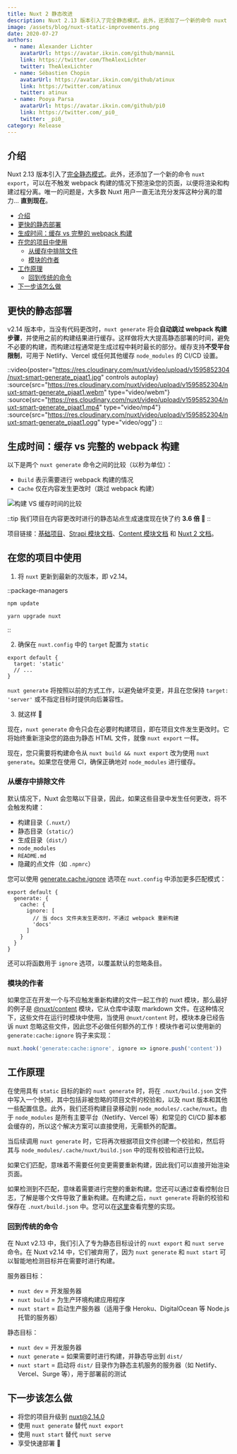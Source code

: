 ```yaml
---
title: Nuxt 2 静态改进
description: Nuxt 2.13 版本引入了完全静态模式。此外，还添加了一个新的命令 nuxt export，可以在不触发 webpack 构建的情况下预渲染您的页面，以便将渲染和构建过程分离。唯一的问题是，大多数 Nuxt 用户一直无法充分发挥这种分离的潜力... 直到现在。
image: /assets/blog/nuxt-static-improvements.png
date: 2020-07-27
authors:
  - name: Alexander Lichter
    avatarUrl: https://avatar.ikxin.com/github/manniL
    link: https://twitter.com/TheAlexLichter
    twitter: TheAlexLichter
  - name: Sébastien Chopin
    avatarUrl: https://avatar.ikxin.com/github/atinux
    link: https://twitter.com/atinux
    twitter: atinux
  - name: Pooya Parsa
    avatarUrl: https://avatar.ikxin.com/github/pi0
    link: https://twitter.com/_pi0_
    twitter: _pi0_
category: Release
---
```


## 介绍

Nuxt 2.13 版本引入了[完全静态模式](/blog/going-full-static)。此外，还添加了一个新的命令 `nuxt export`，可以在不触发 webpack 构建的情况下预渲染您的页面，以便将渲染和构建过程分离。唯一的问题是，大多数 Nuxt 用户一直无法充分发挥这种分离的潜力... **直到现在**。

- [介绍](#introduction)
- [更快的静态部署](#faster-static-deployments)
- [生成时间：缓存 vs 完整的 webpack 构建](#generate-time-cache-vs-full-webpack-build)
- [在您的项目中使用](#using-in-your-projects)
  - [从缓存中排除文件](#excluding-files-from-cache)
  - [模块的作者](#module-authors)
- [工作原理](#how-it-works)
  - [回到传统的命令](#back-to-old-school-commands)
- [下一步该怎么做](#what-to-do-next)

## 更快的静态部署

v2.14 版本中，当没有代码更改时，`nuxt generate` 将会**自动跳过 webpack 构建步骤**，并使用之前的构建结果进行缓存。这样做将大大提高静态部署的时间，避免不必要的构建，而构建过程通常是生成过程中耗时最长的部分。缓存支持**不受平台限制**，可用于 Netlify、Vercel 或任何其他缓存 `node_modules` 的 CI/CD 设置。

::video{poster="https://res.cloudinary.com/nuxt/video/upload/v1595852304/nuxt-smart-generate_pjaat1.jpg" controls autoplay}
  :source{src="https://res.cloudinary.com/nuxt/video/upload/v1595852304/nuxt-smart-generate_pjaat1.webm" type="video/webm"}
  :source{src="https://res.cloudinary.com/nuxt/video/upload/v1595852304/nuxt-smart-generate_pjaat1.mp4" type="video/mp4"}
  :source{src="https://res.cloudinary.com/nuxt/video/upload/v1595852304/nuxt-smart-generate_pjaat1.ogg" type="video/ogg"}
::

## 生成时间：缓存 vs 完整的 webpack 构建

以下是两个 `nuxt generate` 命令之间的比较（以秒为单位）：

- `Build` 表示需要进行 webpack 构建的情况
- `Cache` 仅在内容发生更改时（跳过 webpack 构建）

![构建 VS 缓存时间的比较](/assets/blog/bar-chart-cache-build.png)

::tip
我们项目在内容更改时进行的静态站点生成速度现在快了约 **3.6 倍** 🚀
::

项目链接：[基础项目](https://github.com/pi0/nuxt-static-demo)、[Strapi 模块文档](https://github.com/nuxt-community/strapi-module/tree/master/docs)、[Content 模块文档](https://github.com/nuxt/content/tree/master/docs) 和 [Nuxt 2 文档](https://github.com/nuxt/website-v2)。

## 在您的项目中使用

1. 将 `nuxt` 更新到最新的次版本，即 v2.14。

::package-managers
```bash [npm]
npm update
```
```bash [yarn]
yarn upgrade nuxt
```
::

2. 确保在 `nuxt.config` 中的 `target` 配置为 `static`

```js{}[nuxt.config.js]
export default {
  target: 'static'
  // ...
}
```

`nuxt generate` 将按照以前的方式工作，以避免破坏变更，并且在您保持 `target: 'server'` 或不指定目标时提供向后兼容性。

3. 就这样 🙌

现在，`nuxt generate` 命令只会在必要时构建项目，即在项目文件发生更改时。它将始终重新渲染您的路由为静态 HTML 文件，就像 `nuxt export` 一样。

现在，您只需要将构建命令从 `nuxt build && nuxt export` 改为使用 `nuxt generate`。如果您在使用 CI，确保正确地对 `node_modules` 进行缓存。

### 从缓存中排除文件

默认情况下，Nuxt 会忽略以下目录，因此，如果这些目录中发生任何更改，将不会触发构建：

- 构建目录（`.nuxt/`）
- 静态目录（`static/`）
- 生成目录（`dist/`）
- `node_modules`
- `README.md`
- 隐藏的点文件（如 `.npmrc`）

您可以使用 [generate.cache.ignore](https://v2.nuxt.com/docs/configuration-glossary/configuration-generate/#cache) 选项在 `nuxt.config` 中添加更多匹配模式：

```js{}[nuxt.config.js]
export default {
  generate: {
    cache: {
      ignore: [
        // 当 docs 文件夹发生更改时，不通过 webpack 重新构建
        'docs'
      ]
    }
  }
}
```

还可以将函数用于 `ignore` 选项，以覆盖默认的忽略条目。

### 模块的作者

如果您正在开发一个与不应触发重新构建的文件一起工作的 nuxt 模块，那么最好的例子是 [@nuxt/content](https://content.nuxt.com) 模块，它从仓库中读取 markdown 文件。在这种情况下，这些文件在运行时模块中使用，当使用 `@nuxt/content` 时，模块本身已经告诉 nuxt 忽略这些文件，因此您不必做任何额外的工作！模块作者可以使用新的 `generate:cache:ignore` 钩子来实现：

```js
nuxt.hook('generate:cache:ignore', ignore => ignore.push('content'))
```

## 工作原理

在使用具有 `static` 目标的新的 `nuxt generate` 时，将在 `.nuxt/build.json` 文件中写入一个快照，其中包括非被忽略的项目文件的校验和，以及 nuxt 版本和其他一些配置信息。此外，我们还将构建目录移动到 `node_modules/.cache/nuxt`。由于 `node_modules` 是所有主要平台（Netlify、Vercel 等）和常见的 CI/CD 脚本都会缓存的，所以这个解决方案可以直接使用，无需额外的配置。

当后续调用 `nuxt generate` 时，它将再次根据项目文件创建一个校验和，然后将其与 `node_modules/.cache/nuxt/build.json` 中的现有校验和进行比较。

如果它们匹配，意味着不需要任何变更需要重新构建，因此我们可以直接开始渲染页面。

如果检测到不匹配，意味着需要进行完整的重新构建。您还可以通过查看控制台日志，了解是哪个文件导致了重新构建。在构建之后，`nuxt generate` 将新的校验和保存在 `.nuxt/build.json` 中。您可以在[这里](https://github.com/nuxt/nuxt.js/pull/7712)查看完整的实现。

### 回到传统的命令

在 Nuxt v2.13 中，我们引入了专为静态目标设计的 `nuxt export` 和 `nuxt serve` 命令。在 Nuxt v2.14 中，它们被弃用了，因为 `nuxt generate` 和 `nuxt start` 可以智能地检测目标并在需要时进行构建。

服务器目标：

- `nuxt dev` = 开发服务器
- `nuxt build` = 为生产环境构建应用程序
- `nuxt start` = 启动生产服务器（适用于像 Heroku、DigitalOcean 等 Node.js 托管的服务器）

静态目标：

- `nuxt dev` = 开发服务器
- `nuxt generate` = 如果需要时进行构建，并静态导出到 `dist/`
- `nuxt start` = 启动将 `dist/` 目录作为静态主机服务的服务器（如 Netlify、Vercel、Surge 等），用于部署前的测试

## 下一步该怎么做

- 将您的项目升级到 [nuxt@2.14.0](https://github.com/nuxt/nuxt.js/releases/tag/v2.14.0)
- 使用 `nuxt generate` 替代 `nuxt export`
- 使用 `nuxt start` 替代 `nuxt serve`
- 享受快速部署 🤙
